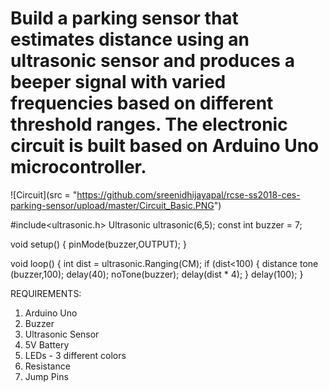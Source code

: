 # Build a parking sensor that estimates distance using an ultrasonic sensor and produces a beeper signal with varied frequencies based on different threshold ranges. The electronic circuit is built based on Arduino Uno microcontroller. 

![Circuit](src = "https://github.com/sreenidhijayapal/rcse-ss2018-ces-parking-sensor/upload/master/Circuit_Basic.PNG")

#include<ultrasonic.h>
Ultrasonic ultrasonic(6,5);
const int buzzer = 7;

void setup()
{
 pinMode(buzzer,OUTPUT);
 }
 
void loop()
{
 int dist = ultrasonic.Ranging(CM);
 if (dist<100) 
 {
  distance tone (buzzer,100);
  delay(40);
  noTone(buzzer);
  delay(dist * 4);
  }
delay(100);
}


REQUIREMENTS:

1. Arduino Uno
2. Buzzer
3. Ultrasonic Sensor
4. 5V Battery
5. LEDs - 3 different colors
6. Resistance
7. Jump Pins
